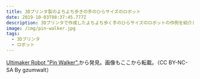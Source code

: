 ```yaml
---
title: 3Dプリンタ製のよちよち歩きの手のひらサイズのロボット
date: 2019-10-03T08:37:45.777Z
description: 3Dプリンタで作成したよちよち歩く手のひらサイズのロボットの作例を紹介します。
image: /img/pin-walker.jpg
tags:
  - 3Dプリンタ
  - ロボット
---
```

[Ultimaker Robot "Pin Walker".](https://www.instructables.com/id/Ultimaker-Robot-Pin-Walker/)から発見。画像もここから転載。（CC BY-NC-SA By gzumwalt）

